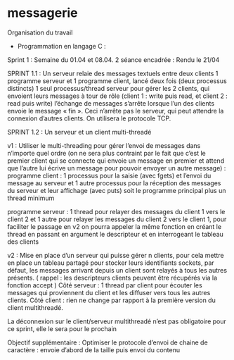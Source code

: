 # messagerie
Organisation du travail

* Programmation en langage C :

Sprint 1 : Semaine du 01.04 et 08.04. 2 séance encadrée : Rendu le 21/04

SPRINT 1.1 : Un serveur relaie des messages textuels entre deux clients 
1 programme serveur et 1 programme client, lancé deux fois (deux processus distincts)
1 seul processus/thread serveur pour gérer les 2 clients, qui envoient leurs messages à tour de rôle (client 1 : write puis read, et client 2 : read puis write)
l’échange de messages s’arrête lorsque l’un des clients envoie le message « fin ». Ceci n’arrête pas le serveur, qui peut attendre la connexion d’autres clients.
On utilisera le protocole TCP.


SPRINT 1.2 : Un serveur et un client multi-threadé

v1 : Utiliser le multi-threading pour gérer l’envoi de messages dans n’importe quel ordre (on ne sera plus contraint par le fait que c’est le premier client qui se connecte qui envoie un message en premier et attend que l’autre lui écrive un message pour pouvoir envoyer un autre message) :
programme client : 1 processus pour la saisie (avec fgets) et l’envoi du message au serveur 
et 1 autre processus pour la réception des messages du serveur et leur affichage (avec puts)
soit le programme principal plus un thread minimum

programme serveur : 1 thread pour relayer des messages du client 1 vers le client 2 et 1 autre pour relayer les messages du client 2 vers le client 1, 
pour faciliter le passage en v2 on pourra appeler la même fonction en créant le thread en passant en argument le descripteur et en interrogeant le tableau des clients

v2 : Mise en place d’un serveur qui puisse gérer n clients, pour cela mettre en place un tableau partagé pour stocker leurs identifiants sockets, par défaut, les messages arrivant depuis un client sont relayés à tous les autres présents. ( rappel : les descripteurs clients peuvent être récupérés via la fonction accept )
Côté serveur : 1  thread par client pour écouter les messages qui proviennent du client et les diffuser vers tous les autres clients. 
Côté client : rien ne change par rapport à la première version du client multithreadé. 

La déconnexion sur le client/serveur multithreadé n’est pas obligatoire pour ce sprint, elle le sera pour le prochain


Objectif supplémentaire : Optimiser le protocole d’envoi de chaine de caractère : envoie d’abord de la taille puis envoi du contenu
